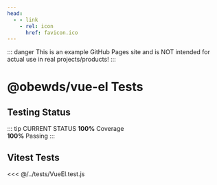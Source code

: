 ```yaml
---
head:
  - - link
    - rel: icon
      href: favicon.ico
---
```



::: danger
This is an example GitHub Pages site and is NOT intended for actual use in real projects/products!
:::




# @obewds/vue-el Tests



## Testing Status

::: tip CURRENT STATUS
**100%** Coverage  
**100%** Passing
:::



## Vitest Tests

<<< @/../tests/VueEl.test.js